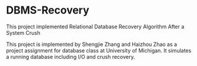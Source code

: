 # DBMS-Recovery
This project implemented Relational Database Recovery Algorithm After a System Crush

This project is implemented by Shengjie Zhang and Haizhou Zhao as a project assignment for database class at University of Michigan. It simulates a running database including I/O and crush recovery.